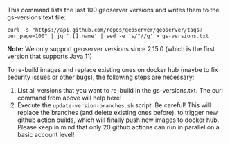 This command lists the last 100 geoserver versions and writes them to the gs-versions text file:

`curl -s "https://api.github.com/repos/geoserver/geoserver/tags?per_page=100" | jq '.[].name' | sed -e 's/"//g' > gs-versions.txt`

**Note:** We only support geoserver versions since 2.15.0 (which is the first version that supports Java 11)

To re-build images and replace existing ones on docker hub (maybe to fix security issues or other bugs), the following steps are necessary:

1. List all versions that you want to re-build in the gs-versions.txt. The curl command from above will help here!
2. Execute the `update-version-branches.sh` script. Be careful! This will replace the branches (and delete existing ones before), to trigger new github action builds, which will finally push new images to docker hub. Please keep in mind that only 20 github actions can run in parallel on a basic account level!
